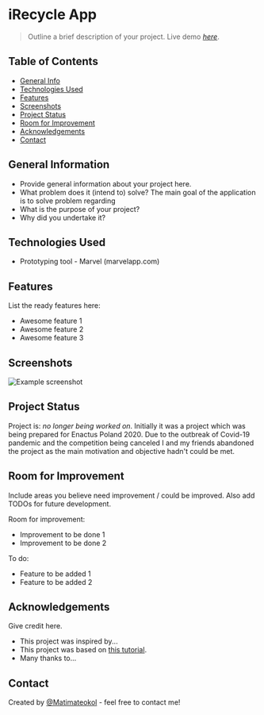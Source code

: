 # iRecycle App
> Outline a brief description of your project.
> Live demo [_here_](https://marvelapp.com/prototype/7j24jcj). <!-- If you have the project hosted somewhere, include the link here. -->


## Table of Contents
* [General Info](#general-information)
* [Technologies Used](#technologies-used)
* [Features](#features)
* [Screenshots](#screenshots)
* [Project Status](#project-status)
* [Room for Improvement](#room-for-improvement)
* [Acknowledgements](#acknowledgements)
* [Contact](#contact)
<!-- * [License](#license) -->


## General Information
- Provide general information about your project here.
- What problem does it (intend to) solve? The main goal of the application is to solve problem regarding 
- What is the purpose of your project?
- Why did you undertake it?
<!-- You don't have to answer all the questions - just the ones relevant to your project. -->


## Technologies Used
- Prototyping tool - Marvel (marvelapp.com)


## Features
List the ready features here:
- Awesome feature 1
- Awesome feature 2
- Awesome feature 3


## Screenshots
![Example screenshot](./img/screenshot.png)
<!-- If you have screenshots you'd like to share, include them here. -->


## Project Status
Project is: _no longer being worked on_. Initially it was a project which was being prepared for Enactus Poland 2020. Due to the outbreak of Covid-19 pandemic and the competition being canceled I and my friends abandoned the project as the main motivation and objective hadn't could be met.


## Room for Improvement
Include areas you believe need improvement / could be improved. Also add TODOs for future development.

Room for improvement:
- Improvement to be done 1
- Improvement to be done 2

To do:
- Feature to be added 1
- Feature to be added 2


## Acknowledgements
Give credit here.
- This project was inspired by...
- This project was based on [this tutorial](https://www.example.com).
- Many thanks to...


## Contact
Created by [@Matimateokol](https://github.com/Matimateokol) - feel free to contact me!


<!-- Optional -->
<!-- ## License -->
<!-- This project is open source and available under the [... License](). -->

<!-- You don't have to include all sections - just the one's relevant to your project -->
